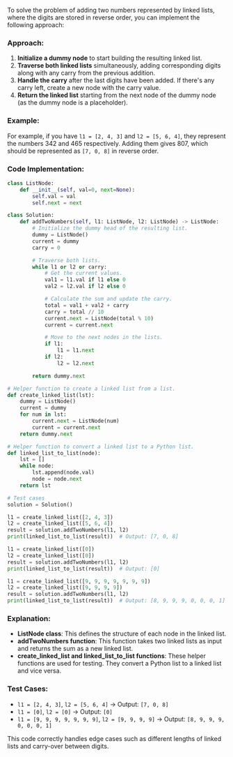 To solve the problem of adding two numbers represented by linked lists, where the digits are stored in reverse order, you can implement the following approach:

### Approach:
1. **Initialize a dummy node** to start building the resulting linked list.
2. **Traverse both linked lists** simultaneously, adding corresponding digits along with any carry from the previous addition.
3. **Handle the carry** after the last digits have been added. If there's any carry left, create a new node with the carry value.
4. **Return the linked list** starting from the next node of the dummy node (as the dummy node is a placeholder).

### Example:
For example, if you have `l1 = [2, 4, 3]` and `l2 = [5, 6, 4]`, they represent the numbers 342 and 465 respectively. Adding them gives 807, which should be represented as `[7, 0, 8]` in reverse order.

### Code Implementation:
```python
class ListNode:
    def __init__(self, val=0, next=None):
        self.val = val
        self.next = next

class Solution:
    def addTwoNumbers(self, l1: ListNode, l2: ListNode) -> ListNode:
        # Initialize the dummy head of the resulting list.
        dummy = ListNode()
        current = dummy
        carry = 0

        # Traverse both lists.
        while l1 or l2 or carry:
            # Get the current values.
            val1 = l1.val if l1 else 0
            val2 = l2.val if l2 else 0

            # Calculate the sum and update the carry.
            total = val1 + val2 + carry
            carry = total // 10
            current.next = ListNode(total % 10)
            current = current.next

            # Move to the next nodes in the lists.
            if l1:
                l1 = l1.next
            if l2:
                l2 = l2.next

        return dummy.next

# Helper function to create a linked list from a list.
def create_linked_list(lst):
    dummy = ListNode()
    current = dummy
    for num in lst:
        current.next = ListNode(num)
        current = current.next
    return dummy.next

# Helper function to convert a linked list to a Python list.
def linked_list_to_list(node):
    lst = []
    while node:
        lst.append(node.val)
        node = node.next
    return lst

# Test cases
solution = Solution()

l1 = create_linked_list([2, 4, 3])
l2 = create_linked_list([5, 6, 4])
result = solution.addTwoNumbers(l1, l2)
print(linked_list_to_list(result))  # Output: [7, 0, 8]

l1 = create_linked_list([0])
l2 = create_linked_list([0])
result = solution.addTwoNumbers(l1, l2)
print(linked_list_to_list(result))  # Output: [0]

l1 = create_linked_list([9, 9, 9, 9, 9, 9, 9])
l2 = create_linked_list([9, 9, 9, 9])
result = solution.addTwoNumbers(l1, l2)
print(linked_list_to_list(result))  # Output: [8, 9, 9, 9, 0, 0, 0, 1]
```

### Explanation:
- **ListNode class**: This defines the structure of each node in the linked list.
- **addTwoNumbers function**: This function takes two linked lists as input and returns the sum as a new linked list.
- **create_linked_list and linked_list_to_list functions**: These helper functions are used for testing. They convert a Python list to a linked list and vice versa.

### Test Cases:
- `l1 = [2, 4, 3]`, `l2 = [5, 6, 4]` -> Output: `[7, 0, 8]`
- `l1 = [0]`, `l2 = [0]` -> Output: `[0]`
- `l1 = [9, 9, 9, 9, 9, 9, 9]`, `l2 = [9, 9, 9, 9]` -> Output: `[8, 9, 9, 9, 0, 0, 0, 1]`

This code correctly handles edge cases such as different lengths of linked lists and carry-over between digits.
